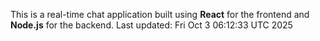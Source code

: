 This is a real-time chat application built using **React** for the frontend and **Node.js** for the backend.
Last updated: Fri Oct  3 06:12:33 UTC 2025
